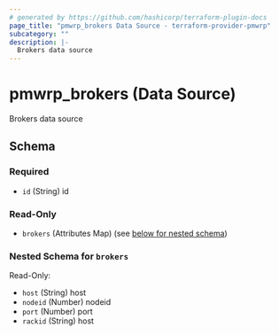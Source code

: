 ```yaml
---
# generated by https://github.com/hashicorp/terraform-plugin-docs
page_title: "pmwrp_brokers Data Source - terraform-provider-pmwrp"
subcategory: ""
description: |-
  Brokers data source
---
```


# pmwrp_brokers (Data Source)

Brokers data source



<!-- schema generated by tfplugindocs -->
## Schema

### Required

- `id` (String) id

### Read-Only

- `brokers` (Attributes Map) (see [below for nested schema](#nestedatt--brokers))

<a id="nestedatt--brokers"></a>
### Nested Schema for `brokers`

Read-Only:

- `host` (String) host
- `nodeid` (Number) nodeid
- `port` (Number) port
- `rackid` (String) host
